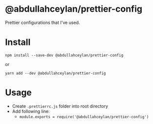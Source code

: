 # @abdullahceylan/prettier-config

Prettier configurations that I've used.

# Install
`npm install --save-dev @abdullahceylan/prettier-config`

or 

`yarn add --dev @abdullahceylan/prettier-config`

# Usage
- Create `.prettierrc.js` folder into root directory
- Add following line:
  - `module.exports = require('@abdullahceylan/prettier-config')`
